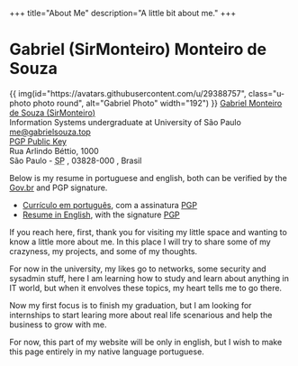 +++
title="About Me"
description="A little bit about me."
+++

# Gabriel (SirMonteiro) Monteiro de Souza

<div class="vcard h-card">
       {{ img(id="https://avatars.githubusercontent.com/u/29388757", class="u-photo photo round", alt="Gabriel Photo" width="192") }}
        <a class="u-url url fn n u-uid" href="https://gabrielsouza.top" rel="me">
            <span class="p-name name" hidden>Gabriel Monteiro de Souza</span>
            <span class="p-given-name given-name">Gabriel</span>
            <span class="p-family-name family-name">Monteiro de Souza</span>
            (<span class="p-nickname nickname">SirMonteiro</span>)
        </a>
        <br>
        <span class="p-job-title title">Information Systems undergraduate</span> at
        <span class="p-org org">University of São Paulo</span>
        <br>
        <a class="u-email email" href="mailto:me@gabrielsouza.top" rel="me">me@gabrielsouza.top</a>
        <br>
        <a class="u-key key" href="/gabrielsouza-pubkey.asc">PGP Public Key</a>
        <div class="p-adr adr h-adr">
            <div class="p-street-address street-address">Rua Arlindo Béttio, 1000</div>
            <span class="p-locality locality">São Paulo</span>
            -
            <abbr class="p-region region" title="São Paulo">SP</abbr>
            ,
            <span class="p-postal-code postal-code">03828-000</span>
            ,
            <span class="p-country-name country-name">Brasil</span>
        </div>
</div>

Below is my resume in portuguese and english, both can be verified by the [Gov.br](https://validar.iti.gov.br/) and PGP signature.
- [Currículo em português](/Gabriel_Souza_Resume.pdf), com a assinatura [PGP](/Gabriel_Souza_Resume.pdf.sig)
- [Resume in English](/Gabriel_Souza_Resume_en.pdf), with the signature [PGP](/Gabriel_Souza_Resume_en.pdf.sig)

If you reach here, first, thank you for visiting my little space and wanting to know a little more about me. In this place I will try to share some of my crazyness, my projects, and some of my thoughts.

For now in the university, my likes go to networks, some security and sysadmin stuff, here I am learning how to study and learn about anything in IT world, but when it envolves these topics, my heart tells me to go there.

Now my first focus is to finish my graduation, but I am looking for internships to start learing more about real life scenarious and help the business to grow with me.

For now, this part of my website will be only in english, but I wish to make this page entirely in my native language portuguese.
